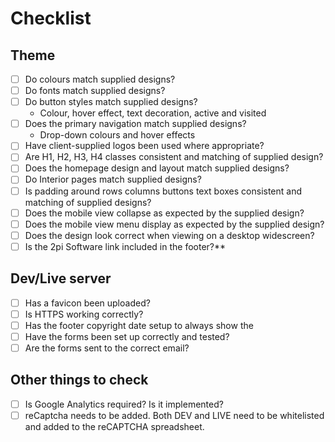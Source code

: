 # Checklist

## Theme

- [ ] Do colours match supplied designs?
- [ ] Do fonts match supplied designs?
- [ ] Do button styles match supplied designs?
    * Colour, hover effect, text decoration, active and visited
- [ ] Does the primary navigation match supplied designs?
    * Drop-down colours and hover effects
- [ ] Have client-supplied logos been used where appropriate?
- [ ] Are H1, H2, H3, H4 classes consistent and matching of supplied design?
- [ ] Does the homepage design and layout match supplied designs?
- [ ] Do Interior pages match supplied designs?
- [ ] Is padding around rows columns buttons text boxes consistent and matching of supplied designs?
- [ ] Does the mobile view collapse as expected by the supplied design?
- [ ] Does the mobile view menu display as expected by the supplied design?
- [ ] Does the design look correct when viewing on a desktop widescreen?
- [ ] Is the 2pi Software link included in the footer?**

## Dev/Live server

- [ ] Has a favicon been uploaded?
- [ ] Is HTTPS working correctly?
- [ ] Has the footer copyright date setup to always show the 
- [ ] Have the forms been set up correctly and tested?
- [ ] Are the forms sent to the correct email?

## Other things to check

- [ ] Is Google Analytics required? Is it implemented?
- [ ] reCaptcha needs to be added. Both DEV and LIVE need to be whitelisted and added to the reCAPTCHA spreadsheet.